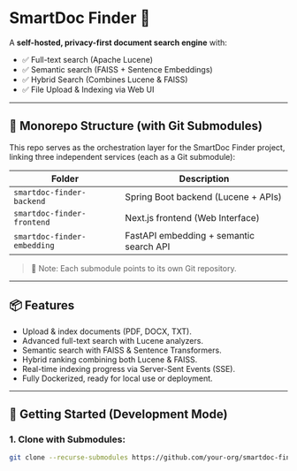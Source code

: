 # SmartDoc Finder 🚀

A **self-hosted, privacy-first document search engine** with:
- ✅ Full-text search (Apache Lucene)
- ✅ Semantic search (FAISS + Sentence Embeddings)
- ✅ Hybrid Search (Combines Lucene & FAISS)
- ✅ File Upload & Indexing via Web UI

---

## 📂 Monorepo Structure (with Git Submodules)

This repo serves as the orchestration layer for the SmartDoc Finder project, linking three independent services (each as a Git submodule):

| Folder                        | Description                            |
|-------------------------------|----------------------------------------|
| `smartdoc-finder-backend`     | Spring Boot backend (Lucene + APIs)    |
| `smartdoc-finder-frontend`    | Next.js frontend (Web Interface)       |
| `smartdoc-finder-embedding`   | FastAPI embedding + semantic search API |

> 📝 Note: Each submodule points to its own Git repository.

---

## 📦 Features
- Upload & index documents (PDF, DOCX, TXT).
- Advanced full-text search with Lucene analyzers.
- Semantic search with FAISS & Sentence Transformers.
- Hybrid ranking combining both Lucene & FAISS.
- Real-time indexing progress via Server-Sent Events (SSE).
- Fully Dockerized, ready for local use or deployment.

---

## 🐳 Getting Started (Development Mode)

### 1. Clone with Submodules:
```bash
git clone --recurse-submodules https://github.com/your-org/smartdoc-finder.git
